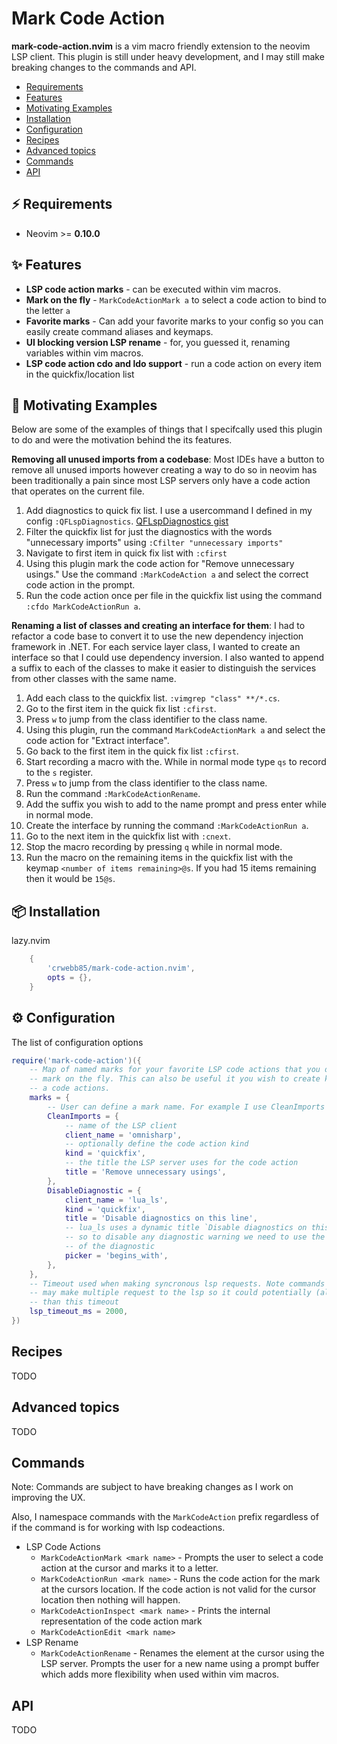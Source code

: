 # Mark Code Action

**mark-code-action.nvim** is a vim macro friendly extension to the neovim LSP client. This plugin is still under heavy development, and I may still make breaking changes to the commands and API.

<!-- TOC -->

-   [Requirements](#requirements)
-   [Features](#features)
-   [Motivating Examples](#motivating-examples)
-   [Installation](#installation)
-   [Configuration](#configuration)
-   [Recipes](#recipes)
-   [Advanced topics](#advanced-topics)
-   [Commands](#commands)
-   [API](#api)

## ⚡️ Requirements

-   Neovim >= **0.10.0**

## ✨ Features

-   **LSP code action marks** - can be executed within vim macros.
-   **Mark on the fly** - `MarkCodeActionMark a` to select a code action to bind to the letter `a`
-   **Favorite marks** - Can add your favorite marks to your config so you can easily create command aliases and keymaps.
-   **UI blocking version LSP rename** - for, you guessed it, renaming variables within vim macros.
-   **LSP code action cdo and ldo support** - run a code action on every item in the quickfix/location list

## 🧠 Motivating Examples

Below are some of the examples of things that I specifcally used this plugin to do and were the motivation behind the its features.

**Removing all unused imports from a codebase**: Most IDEs have a button to remove all unused imports however creating a way to do so in neovim has been traditionally a pain since most LSP servers only have a code action that operates on the current file.

1. Add diagnostics to quick fix list. I use a usercommand I defined in my config `:QFLspDiagnostics`.
   [QFLspDiagnostics gist](https://gist.github.com/crwebb85/fda79b17a7df8517d5ae0a1cc7722611)
2. Filter the quickfix list for just the diagnostics with the words "unnecessary imports" using `:Cfilter "unnecessary imports"`
3. Navigate to first item in quick fix list with `:cfirst`
4. Using this plugin mark the code action for "Remove unnecessary usings." Use the command `:MarkCodeAction a` and select the correct code action in the prompt.
5. Run the code action once per file in the quickfix list using the command `:cfdo MarkCodeActionRun a`.

**Renaming a list of classes and creating an interface for them**: I had to refactor a code base to convert it to use the new dependency injection framework in .NET.
For each service layer class, I wanted to create an interface so that I could use dependency inversion. I also wanted to append a suffix to each of the classes to make
it easier to distinguish the services from other classes with the same name.

1. Add each class to the quickfix list. `:vimgrep "class" **/*.cs`.
2. Go to the first item in the quick fix list `:cfirst`.
3. Press `w` to jump from the class identifier to the class name.
4. Using this plugin, run the command `MarkCodeActionMark a` and select the code action for "Extract interface".
5. Go back to the first item in the quick fix list `:cfirst`.
6. Start recording a macro with the. While in normal mode type `qs` to record to the `s` register.
7. Press `w` to jump from the class identifier to the class name.
8. Run the command `:MarkCodeActionRename`.
9. Add the suffix you wish to add to the name prompt and press enter while in normal mode.
10. Create the interface by running the command `:MarkCodeActionRun a`.
11. Go to the next item in the quickfix list with `:cnext`.
12. Stop the macro recording by pressing `q` while in normal mode.
13. Run the macro on the remaining items in the quickfix list with the keymap `<number of items remaining>@s`. If you had 15 items remaining then it would be `15@s`.

## 📦 Installation

lazy.nvim

```lua
    {
        'crwebb85/mark-code-action.nvim',
        opts = {},
    }
```

## ⚙️ Configuration

The list of configuration options

```lua
require('mark-code-action')({
    -- Map of named marks for your favorite LSP code actions that you don't want to
    -- mark on the fly. This can also be useful it you wish to create keymaps for
    -- a code actions.
    marks = {
        -- User can define a mark name. For example I use CleanImports
        CleanImports = {
            -- name of the LSP client
            client_name = 'omnisharp',
            -- optionally define the code action kind
            kind = 'quickfix',
            -- the title the LSP server uses for the code action
            title = 'Remove unnecessary usings',
        },
        DisableDiagnostic = {
            client_name = 'lua_ls',
            kind = 'quickfix',
            title = 'Disable diagnostics on this line',
            -- lua_ls uses a dynamic title `Disable diagnostics on this line (undefined-field).`
            -- so to disable any diagnostic warning we need to use the begins_with picker
            -- of the diagnostic
            picker = 'begins_with',
        },
    },
    -- Timeout used when making syncronous lsp requests. Note commands like MarkCodeActionRun
    -- may make multiple request to the lsp so it could potentially (although probably won't) take longer
    -- than this timeout
    lsp_timeout_ms = 2000,
})
```

## Recipes

TODO

## Advanced topics

TODO

## Commands

Note: Commands are subject to have breaking changes as I work on improving the UX.

Also, I namespace commands with the `MarkCodeAction` prefix regardless of if the command is for working with lsp codeactions.

-   LSP Code Actions
    -   `MarkCodeActionMark <mark name>` - Prompts the user to select a code action at the cursor and marks it to a letter.
    -   `MarkCodeActionRun <mark name>` - Runs the code action for the mark at the cursors location. If the code action is not valid for the cursor location then nothing will happen.
    -   `MarkCodeActionInspect <mark name>` - Prints the internal representation of the code action mark
    -   `MarkCodeActionEdit <mark name>`
-   LSP Rename
    -   `MarkCodeActionRename` - Renames the element at the cursor using the LSP server. Prompts the user for a new name using a prompt buffer which adds more flexibility when used within vim macros.

## API

TODO
